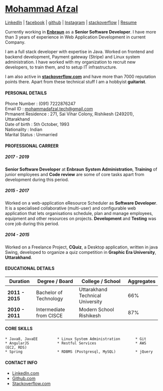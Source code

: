 # [Mohammad Afzal](https://afzalex.github.io/about)
[LinkedIn](https://www.linkedin.com/in/afzalex/) | [facebook](https://www.facebook.com/afzalex7) | [github](https://github.com/afzalex) | [Instagram](https://www.instagram.com/afzalex) | [stackoverflow](https://stackoverflow.com/users/3626698/afzalex) | [Resume](https://raw.githubusercontent.com/afzalex/about/master/docs/assets/cv.docx)


Currently working in **[Enbraun](https://www.eresourcescheduler.com/about-us)** as a **Senior Software Developer**. I have more than 3 years of experience in Web Application Development in current Company.

I am a full stack developer with expertise in Java. Worked on frontend and backend development, Payment gateway (Stripe) and Linux system administration. I have worked with my organization to recruit new developers, to train them, and to setup IT infrastructure.

I am also active in **[stackoverflow.com](https://stackoverflow.com/users/3626698/afzalex)** and have more than 7000 reputation points there. Apart from these technical stuff I am a hobbyist **guitarist**.


#### PERSONAL DETAILS

Phone Number : (091) 7222876247    
Email ID : mohammadafzal.tech@gmail.com    
Prmanent Residence : 271, Sai Vihar Colony, Rishikesh (249201), Uttarakhand    
Date of birth : 5th October, 1993    
Nationality : Indian    
Marital Status : Unmarried    

#### PROFESSIONAL CARREER
##### 2017 - 2019 
**Senior Software Developer** at **Enbraun**
**System Administration**, **Training** of junior employees and **Code review** are some of core tasks apart from development during this period.

##### 2015 - 2017 
Worked on a web-application eResource Scheduler as **Software Developer**. It is a specialised collaborative (multi-user) and configurable web application that lets organisations schedule, plan and manage employees, equipment and other resources on projects. **Development** and **Testing** was core job during this period.

##### 2014 - 2015
Worked on a Freelance Project, **CQuiz**, a Desktop application, written in java Swing, developed to organize a quiz competition in **Graphic Era University**, **Uttarakhand**. 

#### EDUCATIONAL DETAILS

| Duration | Degree / Board | College / School | Aggregates |
| --- | --- | --- | --- |
| **2011 - 2015** | Bachelor of Technology | Uttarakhand Technical University | 66% |
| **2010 - 2011** | Intermediate from CISCE | Modern School Rishikesh | 87% |

#### CORE SKILLS
    * Java8, JavaEE         * Linux System Administration       * Git
    * AngularJS             * Restful Services                  * AWS (EC2, RDS)
    * Spring                * RDBMS (Postgresql, MySQL)         * jQuery

#### CONTACT INFO
 - [LinkedIn.com](www.linkedin.com/in/afzalex)
 - [Github.com](https://github.com/afzalex)
 - [Stackoverflow.com](https://stackoverflow.com/users/3626698/afzalex)




